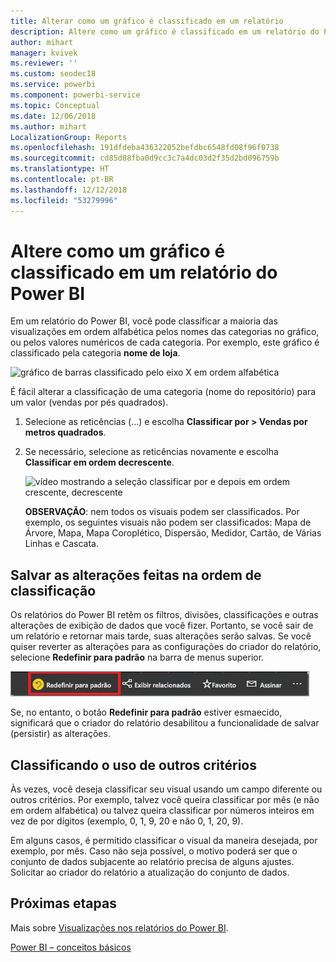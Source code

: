 ```yaml
---
title: Alterar como um gráfico é classificado em um relatório
description: Altere como um gráfico é classificado em um relatório do Power BI
author: mihart
manager: kvivek
ms.reviewer: ''
ms.custom: seodec18
ms.service: powerbi
ms.component: powerbi-service
ms.topic: Conceptual
ms.date: 12/06/2018
ms.author: mihart
LocalizationGroup: Reports
ms.openlocfilehash: 191dfdeba436322052befdbc6548fd08f96f0738
ms.sourcegitcommit: cd85d88fba0d9cc3c7a4dc03d2f35d2bd096759b
ms.translationtype: HT
ms.contentlocale: pt-BR
ms.lasthandoff: 12/12/2018
ms.locfileid: "53279996"
---
```

# <a name="change-how-a-chart-is-sorted-in-a-power-bi-report"></a>Altere como um gráfico é classificado em um relatório do Power BI
Em um relatório do Power BI, você pode classificar a maioria das visualizações em ordem alfabética pelos nomes das categorias no gráfico, ou pelos valores numéricos de cada categoria. Por exemplo, este gráfico é classificado pela categoria **nome de loja**.

![gráfico de barras classificado pelo eixo X em ordem alfabética](media/end-user-change-sort/pbi_chartsortcategory.png)

É fácil alterar a classificação de uma categoria (nome do repositório) para um valor (vendas por pés quadrados).

1. Selecione as reticências (...) e escolha **Classificar por > Vendas por metros quadrados**.
2. Se necessário, selecione as reticências novamente e escolha **Classificar em ordem decrescente**.

   ![vídeo mostrando a seleção classificar por e depois em ordem crescente, decrescente](media/end-user-change-sort/sort.gif)

   **OBSERVAÇÃO**: nem todos os visuais podem ser classificados.  Por exemplo, os seguintes visuais não podem ser classificados: Mapa de Árvore, Mapa, Mapa Coroplético, Dispersão, Medidor, Cartão, de Várias Linhas e Cascata.

## <a name="saving-changes-you-make-to-sort-order"></a>Salvar as alterações feitas na ordem de classificação
Os relatórios do Power BI retêm os filtros, divisões, classificações e outras alterações de exibição de dados que você fizer. Portanto, se você sair de um relatório e retornar mais tarde, suas alterações serão salvas.  Se você quiser reverter as alterações para as configurações do criador do relatório, selecione **Redefinir para padrão** na barra de menus superior. 

![classificação persistente](media/end-user-change-sort/power-bi-reset-to-default.png)

Se, no entanto, o botão **Redefinir para padrão** estiver esmaecido, significará que o criador do relatório desabilitou a funcionalidade de salvar (persistir) as alterações.

<a name="other"></a>
## <a name="sorting-using-other-criteria"></a>Classificando o uso de outros critérios
Às vezes, você deseja classificar seu visual usando um campo diferente ou outros critérios.  Por exemplo, talvez você queira classificar por mês (e não em ordem alfabética) ou talvez queira classificar por números inteiros em vez de por dígitos (exemplo, 0, 1, 9, 20 e não 0, 1, 20, 9).  

Em alguns casos, é permitido classificar o visual da maneira desejada, por exemplo, por mês.  Caso não seja possível, o motivo poderá ser que o conjunto de dados subjacente ao relatório precisa de alguns ajustes. Solicitar ao criador do relatório a atualização do conjunto de dados.

## <a name="next-steps"></a>Próximas etapas
Mais sobre [Visualizações nos relatórios do Power BI](end-user-visualizations.md).

[Power BI – conceitos básicos](end-user-basic-concepts.md)
